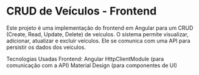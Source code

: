 # CRUD de Veículos - Frontend

Este projeto é uma implementação do frontend em Angular para um CRUD (Create, Read, Update, Delete) de veículos. O sistema permite visualizar, adicionar, atualizar e excluir veículos. Ele se comunica com uma API para persistir os dados dos veículos.

Tecnologias Usadas
Frontend:
Angular
HttpClientModule (para comunicação com a API)
Material Design (para componentes de UI)

